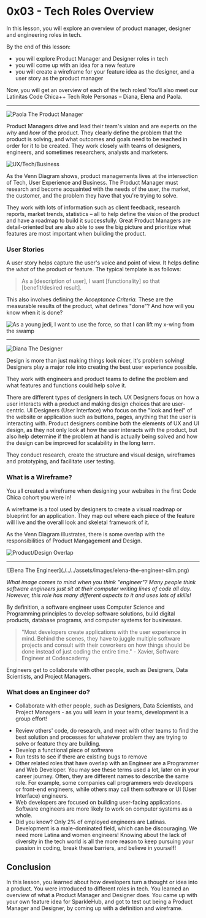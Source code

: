 # 0x03 - Tech Roles Overview

In this lesson, you will explore an overview of product manager, designer and engineering roles in tech. 

By the end of this lesson:

* you will explore Product Manager and Designer roles in tech
* you will come up with an idea for a new feature
* you will create a wireframe for your feature idea as the designer, and a user story as the product manager

Now, you will get an overview of each of the tech roles! You'll also meet our Latinitas Code Chica++ Tech Role Personas – Diana, Elena and Paola.  

<hr />

![Paola The Product Manager](./../../assets/images/paola-the-product-manager-slim.png)

Product Managers drive and lead their team's vision and are experts on the _why_ and _how_ of the product. 
They clearly define the problem that the product is solving, and what outcomes and goals need to be reached in order for it to be created. They work closely with teams of designers, engineers, and sometimes researchers, analysts and marketers. 

![UX/Tech/Business](./../../assets/images/tech-roles.png)

As the Venn Diagram shows, product managements lives at the intersection of Tech, User Experience and Business. The Product Manager must research and become acquainted with the needs of the user, the market, the customer, and the problem they have that you're trying to solve. 

They work with lots of information such as client feedback, research reports, market trends, statistics – all to help define the vision of the product and have a roadmap to build it successfully. Great Product Managers are detail-oriented but are also able to see the big picture and prioritize what features are most important when building the product.  

### User Stories

A user story helps capture the user's voice and point of view. It helps define the _what_ of the product or feature. The typical template is as follows:

> As a [description of user],
> I want [functionality]
> so that [benefit/desired result].

This also involves defining the _Acceptance Criteria._ These are the measurable results of the product, what defines "done"? And how will you know when it is done? 

![As a young jedi, I want to use the force, so that I can lift my x-wing from the swamp](./../../assets/images/user-stories.jpg)

<hr />

![Diana The Designer](./../../assets/images/diana-the-designer-slim.png)

Design is more than just making things look nicer, it's problem solving! Designers play a major role into creating the best user experience possible. 

They work with engineers and product teams to define the problem and what features and functions could help solve it. 

There are different types of designers in tech. UX Designers focus on how a user interacts with a product and making design choices that are user-centric. UI Designers (User Interface) who focus on the "look and feel" of the website or application such as buttons, pages, anything that the user is interacting with. Product designers combine both the elements of UX and UI design, as they not only look at how the user interacts with the product, but also help determine if the problem at hand is actually being solved and how the design can be improved for scalability in the long term. 

They conduct research, create the structure and visual design, wireframes and prototyping, and facilitate user testing. 

### What is a Wireframe?

You all created a wireframe when designing your websites in the first Code Chica cohort you were in!

A wireframe is a tool used by designers to create a visual roadmap or blueprint for an application. They map out where each piece of the feature will live and the overall look and skeletal framework of it. 

As the Venn Diagram illustrates, there is some overlap with the responsibilities of Product Mangagement and Design. 

![Product/Design Overlap](./../../assets/images/product-design-overlap.png)

<hr />
![Elena The Engineer](./../../assets/images/elena-the-engineer-slim.png)

_What image comes to mind when you think "engineer"? Many people think software engineers just sit at their computer writing lines of code all day. However, this role has many different aspects to it and uses lots of skills!_

By definition, a software engineer uses Computer Science and Programming principles to develop software solutions, build digital products, database programs, and computer systems for businesses.

> "Most developers create applications with the user experience in mind. Behind the scenes, they have to juggle multiple software projects and consult with their coworkers on how things should be done instead of just coding the entire time." - Xavier, Software Engineer at Codeacademy

Engineers get to collaborate with other people, such as Designers, Data Scientists, and Project Managers.

### What does an Engineer do?

* Collaborate with other people, such as Designers, Data Scientists, and Project Managers - as you will learn in your teams, development is a group effort!
- Review others' code, do research, and meet with other teams to find the best solution and processes for whatever problem they are trying to solve or feature they are building.
- Develop a functional piece of software
- Run tests to see if there are existing bugs to remove
- Other related roles that have overlap with an Engineer are a Programmer and Web Developer. You may see these terms used a lot, later on in your career journey. Often, they are different names to describe the same role. For example, some companies call programmers web developers or front-end engineers, while others may call them software or UI (User Interface) engineers.
- Web developers are focused on building user-facing applications. Software engineers are more likely to work on computer systems as a whole.
- Did you know? Only 2% of employed engineers are Latinas. Development is a male-dominated field, which can be discouraging. We need more Latina and women engineers! Knowing about the lack of diversity in the tech world is all the more reason to keep pursuing your passion in coding, break these barriers, and believe in yourself!

## Conclusion

In this lesson, you learned about how developers turn a thought or idea into a product. You were introduced to different roles in tech. You learned an overview of what a Product Manager and Designer does. You came up with your own feature idea for SparkleHub, and got to test out being a Product Manager and Designer, by coming up with a definition and wireframe. 
